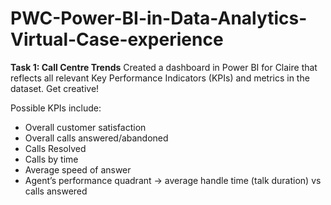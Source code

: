 # PWC-Power-BI-in-Data-Analytics-Virtual-Case-experience

**Task 1: Call Centre Trends**
Created a dashboard in Power BI for Claire that reflects all relevant Key Performance Indicators (KPIs) and metrics in the dataset. Get creative!

Possible KPIs include:

* Overall customer satisfaction
* Overall calls answered/abandoned
* Calls Resolved
* Calls by time
* Average speed of answer
* Agent’s performance quadrant -> average handle time (talk duration) vs calls answered



